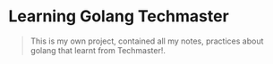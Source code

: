 # Learning Golang Techmaster

> This is my own project, contained all my notes, practices about golang that learnt from Techmaster!.
